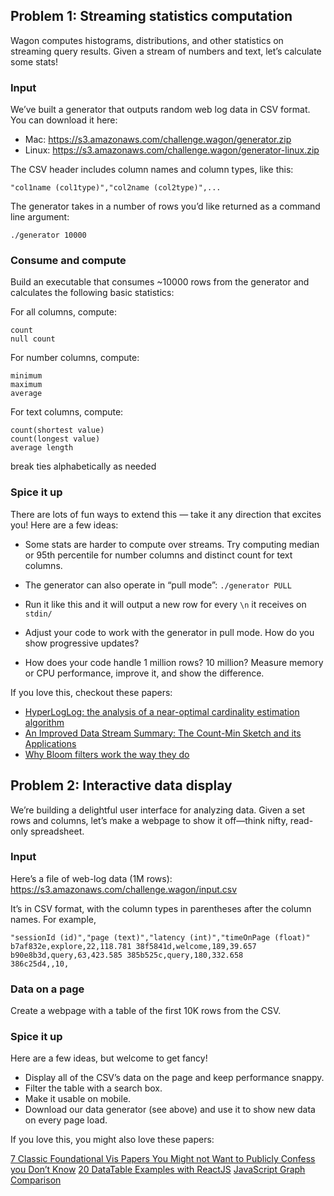 ## Problem 1: Streaming statistics computation

Wagon computes histograms, distributions, and other statistics on streaming query results. Given a stream of numbers and text, let’s calculate some stats!

### Input

We’ve built a generator that outputs random web log data in CSV format. You can download it here:

- Mac: https://s3.amazonaws.com/challenge.wagon/generator.zip
- Linux: https://s3.amazonaws.com/challenge.wagon/generator-linux.zip

The CSV header includes column names and column types, like this:

```
"col1name (col1type)","col2name (col2type)",...
```

The generator takes in a number of rows you’d like returned as a command line argument:

```
./generator 10000
```

### Consume and compute

Build an executable that consumes ~10000 rows from the generator and calculates the following basic statistics:

For all columns, compute:

```
count
null count
```

For number columns, compute:

```
minimum
maximum
average
```

For text columns, compute:

```
count(shortest value)
count(longest value)
average length
```

break ties alphabetically as needed

### Spice it up

There are lots of fun ways to extend this — take it any direction that excites you! Here are a few ideas:

- Some stats are harder to compute over streams. Try computing median or 95th percentile for number columns and distinct count for text columns.

- The generator can also operate in “pull mode”: `./generator PULL`
- Run it like this and it will output a new row for every `\n` it receives on `stdin/`
- Adjust your code to work with the generator in pull mode. How do you show progressive updates?
- How does your code handle 1 million rows? 10 million? Measure memory or CPU performance, improve it, and show the difference.

If you love this, checkout these papers:

- [HyperLogLog: the analysis of a near-optimal cardinality estimation algorithm](http://algo.inria.fr/flajolet/Publications/FlFuGaMe07.pdf)
- [An Improved Data Stream Summary: The Count-Min Sketch and its Applications](https://7797b024-a-62cb3a1a-s-sites.googlegroups.com/site/countminsketch/cm-latin.pdf?attachauth=ANoY7cqqzULUs_j1G9mOlFjOo6__A5ezW-22UwYX1kIVdBOE6XQHHr_p_5oX9XHYaYr-kpEITleUobnKTjFCnfuvOxC9_Bx7C2BCuufAI_X7CLGpoRkKU6IjgXU9Cn4bThNnGmwt2NhnWO2_lV6L4Q95DOidllpVVMRDjmF5oWXSsTpYkp_vVgKMBG45ozCa5ccPB9oRZk22sx4PbchxN3g49cSZjW061A%3D%3D&attredirects=0)
- [Why Bloom filters work the way they do](http://www.michaelnielsen.org/ddi/why-bloom-filters-work-the-way-they-do/)

## Problem 2: Interactive data display

We’re building a delightful user interface for analyzing data. Given a set rows and columns, let’s make a webpage to show it off—think nifty, read-only spreadsheet.

### Input

Here’s a file of web-log data (1M rows): https://s3.amazonaws.com/challenge.wagon/input.csv

It’s in CSV format, with the column types in parentheses after the column names. For example,

```
"sessionId (id)","page (text)","latency (int)","timeOnPage (float)"
b7af832e,explore,22,118.781 38f5841d,welcome,189,39.657
b90e8b3d,query,63,423.585 385b525c,query,180,332.658
386c25d4,,10,
```

### Data on a page

Create a webpage with a table of the first 10K rows from the CSV.

### Spice it up

Here are a few ideas, but welcome to get fancy!

- Display all of the CSV’s data on the page and keep performance snappy.
- Filter the table with a search box.
- Make it usable on mobile.
- Download our data generator (see above) and use it to show new data on every page load.

If you love this, you might also love these papers:

[7 Classic Foundational Vis Papers You Might not Want to Publicly Confess you Don’t Know](http://fellinlovewithdata.com/guides/7-classic-foundational-vis-papers)
[20 DataTable Examples with ReactJS](http://react.rocks/tag/DataTable)
[JavaScript Graph Comparison](http://www.jsgraphs.com/)
